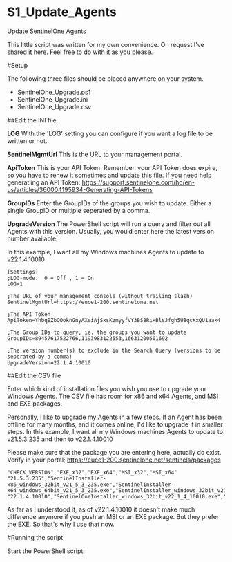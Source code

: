 # S1_Update_Agents
Update SentinelOne Agents

This little script was written for my own convenience. On request I've shared it here. 
Feel free to do with it as you please.


#Setup

The following three files should be placed anywhere on your system.
- SentinelOne_Upgrade.ps1
- SentinelOne_Upgrade.ini
- SentinelOne_Upgrade.csv

##Edit the INI file.

**LOG**
With the 'LOG' setting you can configure if you want a log file to be written or not.

**SentinelMgmtUrl**
This is the URL to your management portal.

**ApiToken**
This is your API Token. Remember, your API Token does expire, so you have to renew it sometimes and update this file.
If you need help generatiing an API Token: https://support.sentinelone.com/hc/en-us/articles/360004195934-Generating-API-Tokens

**GroupIDs**
Enter the GroupIDs of the groups you wish to update. Either a single GroupID or multiple seperated by a comma.

**UpgradeVersion**
The PowerShell script will run a query and filter out all Agents with this version. Usually, you would enter here the latest version number available. 

In this example, I want all my Windows machines Agents to update to v22.1.4.10010


```
[Settings]
;LOG-mode.  0 = Off , 1 = On
LOG=1

;The URL of your management console (without trailing slash)
SentinelMgmtUrl=https://euce1-200.sentinelone.net

;The API Token
ApiToken=YhbqEZbOOoknGnyAXeiAjSxsKzmyyfVY3BS8RiHBlsJfgh5U8qcKxQU1aak4

;The Group IDs to query, ie. the groups you want to update
GroupIDs=89457617522766,1193983122553,16631200501692

;The version number(s) to exclude in the Search Query (versions to be seperated by a comma)
UpgradeVersion=22.1.4.10010
```


##Edit the CSV file

Enter which kind of installation files you wish you use to upgrade your Windows Agents.
The CSV file has room for x86 and x64 Agents, and MSI and EXE packages.

Personally, I like to upgrade my Agents in a few steps.
If an Agent has been offline for many months, and it comes online, I'd like to upgrade it in smaller steps.
In this example, I want all my Windows machines Agents to update to v21.5.3.235 and then to v22.1.4.10010

Please make sure that the package you are entering here, actually do exist.
Verify in your portal; https://euce1-200.sentinelone.net/sentinels/packages

```
"CHECK_VERSION","EXE_x32","EXE_x64","MSI_x32","MSI_x64"
"21.5.3.235","SentinelInstaller-x86_windows_32bit_v21_5_3_235.exe","SentinelInstaller-x64_windows_64bit_v21_5_3_235.exe","SentinelInstaller_windows_32bit_v21_5_3_235.msi","SentinelInstaller_windows_64bit_v21_5_3_235.msi"
"22.1.4.10010","SentinelOneInstaller_windows_32bit_v22_1_4_10010.exe","SentinelOneInstaller_windows_64bit_v22_1_4_10010.exe","SentinelOneInstaller_windows_32bit_v22_1_4_10010.exe","SentinelOneInstaller_windows_64bit_v22_1_4_10010.exe"
```
As far as I understood it, as of v22.1.4.10010 it doesn't make much difference anymore if you push an MSI or an EXE package. But they prefer the EXE. So that's why I use that now.

#Running the script

Start the PowerShell script.
